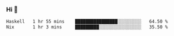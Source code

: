### Hi 👋

<!--START_SECTION:waka-->

```txt
Haskell   1 hr 55 mins    ████████████████░░░░░░░░░   64.50 %
Nix       1 hr 3 mins     █████████░░░░░░░░░░░░░░░░   35.50 %
```

<!--END_SECTION:waka-->
